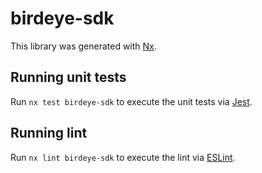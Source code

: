 # birdeye-sdk

This library was generated with [Nx](https://nx.dev).

## Running unit tests

Run `nx test birdeye-sdk` to execute the unit tests via [Jest](https://jestjs.io).

## Running lint

Run `nx lint birdeye-sdk` to execute the lint via [ESLint](https://eslint.org/).
